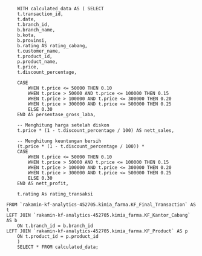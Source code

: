 
        WITH calculated_data AS ( SELECT
        t.transaction_id,
        t.date,
        t.branch_id,
        b.branch_name,
        b.kota,
        b.provinsi,
        b.rating AS rating_cabang,
        t.customer_name,
        t.product_id,
        p.product_name,
        t.price,
        t.discount_percentage,
        
        CASE 
            WHEN t.price <= 50000 THEN 0.10
            WHEN t.price > 50000 AND t.price <= 100000 THEN 0.15
            WHEN t.price > 100000 AND t.price <= 300000 THEN 0.20
            WHEN t.price > 300000 AND t.price <= 500000 THEN 0.25
            ELSE 0.30
        END AS persentase_gross_laba,
        
        -- Menghitung harga setelah diskon
        t.price * (1 - t.discount_percentage / 100) AS nett_sales,
        
        -- Menghitung keuntungan bersih
        (t.price * (1 - t.discount_percentage / 100)) * 
        CASE 
            WHEN t.price <= 50000 THEN 0.10
            WHEN t.price > 50000 AND t.price <= 100000 THEN 0.15
            WHEN t.price > 100000 AND t.price <= 300000 THEN 0.20
            WHEN t.price > 300000 AND t.price <= 500000 THEN 0.25
            ELSE 0.30
        END AS nett_profit,
        
        t.rating As rating_transaksi

    FROM `rakamin-kf-analytics-452705.kimia_farma.KF_Final_Transaction` AS t
    LEFT JOIN `rakamin-kf-analytics-452705.kimia_farma.KF_Kantor_Cabang` AS b
        ON t.branch_id = b.branch_id
    LEFT JOIN `rakamin-kf-analytics-452705.kimia_farma.KF_Product` AS p
        ON t.product_id = p.product_id
        )
        SELECT * FROM calculated_data;
